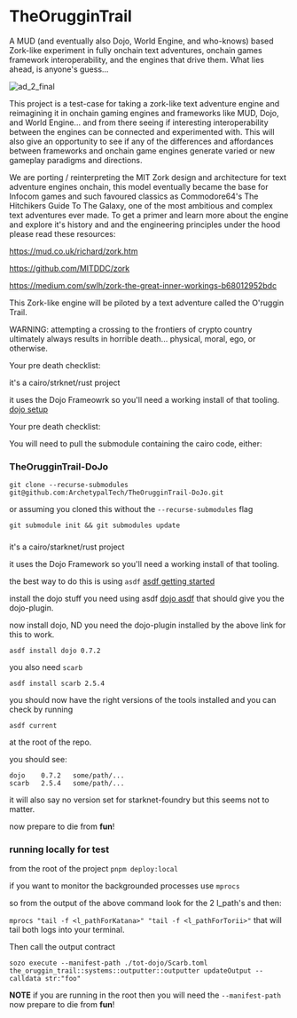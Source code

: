 # TheOrugginTrail
A MUD (and eventually also Dojo, World Engine, and who-knows) based Zork-like experiment in fully onchain text adventures, onchain games framework interoperability, and the engines that drive them.
What lies ahead, is anyone's guess...

![ad_2_final](https://github.com/ArchetypalTech/TheOrugginTrail/assets/983878/b90bcc55-2ba1-4564-94e1-d08184c1e49c)



This project is a test-case for taking a zork-like text adventure engine and reimagining it in onchain gaming engines and frameworks like MUD, Dojo, and World Engine... and from there seeing if interesting interoperability between the engines can be connected and experimented with. This will also give an opportunity to see if any of the differences and affordances between frameworks and onchain game engines generate varied or new gameplay paradigms and directions.

We are porting / reinterpreting the MIT Zork design and architecture for text adventure engines onchain, this model eventually became the base for Infocom games and such favoured classics as Commodore64's The Hitchikers Guide To The Galaxy, one of the most ambitious and complex text adventures ever made. To get a primer and learn more about the engine and explore it's history and and the engineering principles under the hood please read these resources:

https://mud.co.uk/richard/zork.htm

https://github.com/MITDDC/zork

https://medium.com/swlh/zork-the-great-inner-workings-b68012952bdc

This Zork-like engine will be piloted by a text adventure called the O'ruggin Trail.

WARNING: attempting a crossing to the frontiers of crypto country ultimately always results in horrible death... physical, moral, ego, or otherwise.

Your pre death checklist:

it's a cairo/strknet/rust project

it uses the Dojo Frameowrk so you'll need a working install of that tooling.
[dojo setup](https://book.dojoengine.org/getting-started)

Your pre death checklist:

You will need to pull the submodule containing the cairo code, either:

### TheOrugginTrail-DoJo
`git clone --recurse-submodules git@github.com:ArchetypalTech/TheOrugginTrail-DoJo.git`

or assuming you cloned this without the `--recurse-submodules` flag

`git submodule init && git submodules update`

### 
it's a cairo/starknet/rust project

it uses the Dojo Framework so you'll need a working install of that tooling.

the best way to do this is using `asdf`
[asdf getting started](https://asdf-vm.com/guide/getting-started.html)

install the dojo stuff you need using asdf [dojo asdf](https://book.dojoengine.org/getting-started#install-using-asdf)
that should give you the dojo-plugin.

now install dojo, ND you need the dojo-plugin installed by the above link for this to work.
```shell
asdf install dojo 0.7.2
```

you also need `scarb`
```shell 
asdf install scarb 2.5.4 
```

you should now have the right versions of the tools installed and you can check by running

```shell
asdf current
```

at the root of the repo.

you should see:
```shell
dojo    0.7.2   some/path/...
scarb   2.5.4   some/path/...
```

it will also say no version set for starknet-foundry but this seems not to matter.

now prepare to die from __fun__!


### running locally for test

from the root of the project `pnpm deploy:local`

if you want to monitor the backgrounded processes use `mprocs`

so from the output of the above command look for the 2 l_path's and then:

`mprocs "tail -f <l_pathForKatana>" "tail -f <l_pathForTorii>"` that will tail both logs into your terminal.

Then call the output contract


``` shell 
sozo execute --manifest-path ./tot-dojo/Scarb.toml the_oruggin_trail::systems::outputter::outputter updateOutput --calldata str:"foo"
```

__NOTE__ if you are running in the root then you will need the `--manifest-path`
now prepare to die from __fun__!
